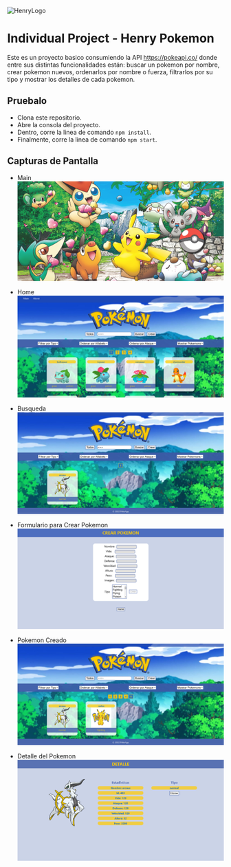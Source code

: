 ![HenryLogo](https://images7.alphacoders.com/592/592678.jpg)

# Individual Project - Henry Pokemon

Este es un proyecto basico consumiendo la API https://pokeapi.co/
donde entre sus distintas funcionalidades están: buscar un pokemon por nombre, crear pokemon nuevos,
ordenarlos por nombre o fuerza, filtrarlos por su tipo y mostrar los detalles de cada pokemon.

## Pruebalo

- Clona este repositorio.
- Abre la consola del proyecto.
- Dentro, corre la linea de comando `npm install`.
- Finalmente, corre la linea de comando `npm start`.

## Capturas de Pantalla

- Main
![home](https://raw.githubusercontent.com/Caarlos94/pokemon/main/client/src/img/Readme/main-Pokemon.png)

- Home 
![home](https://raw.githubusercontent.com/Caarlos94/pokemon/main/client/src/img/Readme/home-Pokemon.png)

- Busqueda 
![home](https://raw.githubusercontent.com/Caarlos94/pokemon/main/client/src/img/Readme/search-Pokemon.png)

- Formulario para Crear Pokemon
![home](https://raw.githubusercontent.com/Caarlos94/pokemon/main/client/src/img/Readme/create-Pokemon.png)

- Pokemon Creado 
![home](https://raw.githubusercontent.com/Caarlos94/pokemon/main/client/src/img/Readme/created-Pokemon.png)

- Detalle del Pokemon
![home](https://raw.githubusercontent.com/Caarlos94/pokemon/main/client/src/img/Readme/detail-Pokemon.png)
